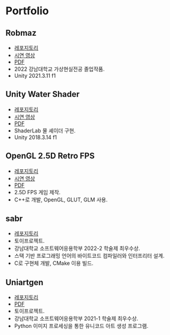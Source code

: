 # Portfolio

## Robmaz
* [레포지토리](https://github.com/mhcoma/Sotsugyo)
* [시연 영상](https://www.youtube.com/watch?v=lGleJSv965c)
* [PDF](https://docs.google.com/viewer?url=https://raw.githubusercontent.com/mhcoma/Portfolio/master/robmaz.pdf)
* 2022 강남대학교 가상현실전공 졸업작품.
* Unity 2021.3.11 f1

## Unity Water Shader
* [레포지토리](https://github.com/mhcoma/unity_watershader)
* [시연 영상](https://www.youtube.com/watch?v=RryfrPd-2-4)
* [PDF](https://docs.google.com/viewer?url=https://raw.githubusercontent.com/mhcoma/Portfolio/master/water_shader.pdf)
* ShaderLab 물 셰이더 구현.
* Unity 2018.3.14 f1

## OpenGL 2.5D Retro FPS
* [레포지토리](https://github.com/mhcoma/retro_fps)
* [시연 영상](https://www.youtube.com/watch?v=EpWTub-ZiqY)
* [PDF](https://docs.google.com/viewer?url=https://raw.githubusercontent.com/mhcoma/Portfolio/master/retro_fps.pdf)
* 2.5D FPS 게임 제작.
* C++로 개발, OpenGL, GLUT, GLM 사용.

## sabr
* [레포지토리](https://github.com/sabrlang/sabr)
* 토이프로젝트.
* 강남대학교 소프트웨어응용학부 2022-2 학술제 최우수상.
* 스택 기반 프로그래밍 언어의 바이트코드 컴파일러와 인터프리터 설계.
* C로 구현체 개발, CMake 이용 빌드.

## Uniartgen
* [레포지토리](http://github.com/mhcoma/Uniartgen)
* [PDF](https://docs.google.com/viewer?url=https://raw.githubusercontent.com/mhcoma/Portfolio/master/uniartgen.pdf)
* 토이프로젝트.
* 강남대학교 소프트웨어응용학부 2021-1 학술제 최우수상.
* Python 이미지 프로세싱을 통한 유니코드 아트 생성 프로그램.